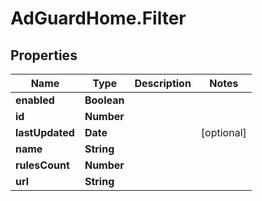 # AdGuardHome.Filter

## Properties

Name | Type | Description | Notes
------------ | ------------- | ------------- | -------------
**enabled** | **Boolean** |  | 
**id** | **Number** |  | 
**lastUpdated** | **Date** |  | [optional] 
**name** | **String** |  | 
**rulesCount** | **Number** |  | 
**url** | **String** |  | 


